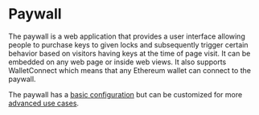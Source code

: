 # Paywall

The paywall is a web application that provides a user interface allowing people to purchase keys to given locks and subsequently trigger certain behavior based on visitors having keys at the time of page visit. It can be embedded on any web page or inside web views. It also supports WalletConnect which means that any Ethereum wallet can connect to the paywall.

The paywall has a [basic configuration](locking-page.md) but can be customized for more [advanced use cases](advanced-paywall-configuration.md).

